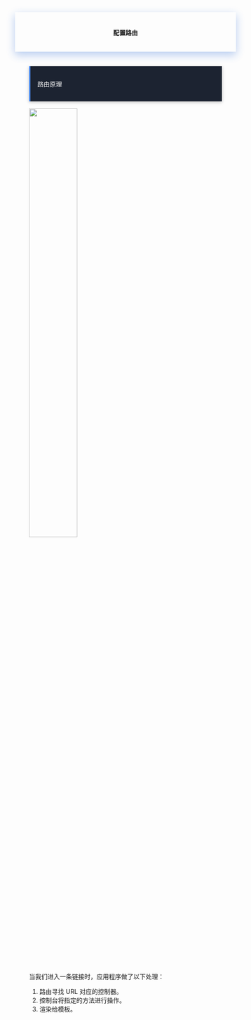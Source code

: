 <div style="text-align:center;padding-left:2rem;padding-right:2rem;padding-top:1rem;padding-bottom:1rem;box-shadow:0 8px 17px 0 rgba(76,124,226,.2), 0 6px 20px 0 rgba(49,115,211,.19)">
<h4 class="margin-top:5rem;"><span style="font-weight:600">配置路由</span></h4>
</div>
<br>
<div style="padding-left:2rem;padding-right:2rem;padding-top:1rem;">
    <div style="background-color:#1C2331;color:#fff;border-left:solid 3px #4285F4;padding-top:1rem;padding-bottom:1rem;margin-bottom:1rem;box-shadow:0 2px 5px 0 rgba(0,0,0,.16), 0 2px 10px 0 rgba(0,0,0,.12);">
        <p style="margin-left: 1rem;margin-right: 1rem;">
            <span>路由原理</span>
        </p>
    </div>
    <img src="blob:https://www.kancloud.cn/57e8e1ad-85f2-4792-9055-0a5dfc7bd5d3" alt="" width="50%;">
    <p>
        当我们进入一条链接时，应用程序做了以下处理：
        <ol>
            <li>路由寻找 URL 对应的控制器。</li>
            <li>控制台将指定的方法进行操作。</li>
            <li>渲染给模板。</li>
        </ol>
    </p>
</div>
